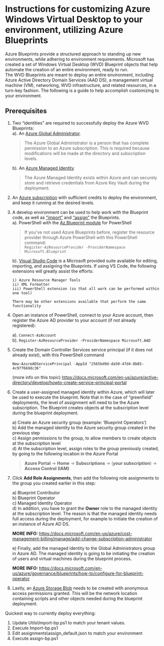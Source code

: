 # Instructions for customizing Azure Windows Virtual Desktop to your environment, utilizing Azure Blueprints  

Azure Blueprints provide a structured approach to standing up new environments, while adhering to environment requirements.  Microsoft has created a set of Windows Virtual Desktop (WVD) Blueprint objects that help automate the creation of an entire environment, ready to run.  
The WVD Blueprints are meant to deploy an entire environment, including Azure Active Directory Domain Services (AAD DS), a management virtual machine (VM), networking, WVD infrastructure, and related resources, in a turn-key fashion.   The following is a guide to help accomplish customizing to your environment.  
## Prerequisites    
1.	Two “identities” are required to successfully deploy the Azure WVD Blueprints:  
    a).	An [Azure Global Administrator](https://docs.microsoft.com/en-us/azure/active-directory/roles/permissions-reference).  
    > The Azure Global Administrator is a person that has complete permission to an Azure subscription. This is required because modifications will be made at the directory and subscription levels.

    b).	An [Azure Managed Identity](https://docs.microsoft.com/en-us/azure/active-directory/managed-identities-azure-resources/overview)  
    > The Azure Managed Identity exists within Azure and can securely store and retrieve credentials from Azure Key Vault during the deployment.  
2.	An [Azure subscription](https://azure.microsoft.com/en-us/free/) with sufficient credits to deploy the environment, and keep it running at the desired levels.  
3.	A develop environment can be used to help work with the Blueprint code, as well as [“import”](https://docs.microsoft.com/en-us/azure/governance/blueprints/how-to/import-export-ps) and [“assign”](https://docs.microsoft.com/en-us/azure/governance/blueprints/how-to/manage-assignments-ps) the Blueprints.  
    a).	PowerShell with the [Az.Blueprint module](https://docs.microsoft.com/en-us/azure/governance/blueprints/how-to/manage-assignments-ps#add-the-azblueprint-module) for PowerShell  
    > If you've not used Azure Blueprints before, register the resource provider through Azure PowerShell with this PowerShell command:  
    `Register-AzResourceProvider -ProviderNamespace Microsoft.Blueprint`

    b). [Visual Studio Code](https://code.visualstudio.com/) is a Microsoft provided suite available for editing, importing, and assigning the Blueprints.  If using VS Code, the following extensions will greatly assist the efforts:

        i) Azure Resource Manager Tools  
        ii) XML Formatter  
        iii) PowerShell extension (so that all work can be performed within one tool)

        There may be other extensions available that perform the same functionality  

4.	Open an instance of PowerShell, connect to your Azure account, then register the Azure AD provider to your account (if not already registered):

    a).	`Connect-AzAccount`  
    b).	`Register-AzResourceProvider -ProviderNamespace Microsoft.AAD`

5.	Create the Domain Controller Services service principal (if it does not already exist), with this PowerShell command

    `New-AzureADServicePrincipal -AppId "2565bd9d-da50-47d4-8b85-4c97f669dc36"`

    (more info on this topic) https://docs.microsoft.com/en-us/azure/active-directory/develop/howto-create-service-principal-portal

6.	Create a user-assigned managed identity within Azure, which will later be used to execute the blueprint.  Note that in the case of “greenfield” deployments, the level of assignment will need to be the Azure subscription.  The Blueprint creates objects at the subscription level during the blueprint deployment.

    a) Create an Azure security group (example: ‘Blueprint Operators’)  
    b) Add the managed identity to the Azure security group created in the previous step  
    c) Assign permissions to the group, to allow members to create objects at the subscription level  
    d) At the subscription level, assign roles to the group previously created, by going to the following location in the Azure Portal  
       > **Azure Portal** -> **Home** -> **Subscriptions** -> (***your subscription***) -> **Access Control (IAM)**

7.	Click **Add Role Assignments**, then add the following role assignments to the group you created earlier in this step:

    a)	Blueprint Contributor  
    b)	Blueprint Operator  
    c)	Managed Identity Operator  
    d)	In addition, you have to grant the **Owner** role to the managed identity at the subscription level.  The reason is that the managed identity needs full access during the deployment, for example to initiate the creation of an instance of Azure AD DS.  

    **MORE INFO:** https://docs.microsoft.com/en-us/azure/cost-management-billing/manage/add-change-subscription-administrator  

    e)	Finally, add the managed identity to the Global Administrators group in Azure AD.  The managed identity is going to be initiating the creation of users and virtual machines during the blueprint process.

    **MORE INFO:** https://docs.microsoft.com/en-us/azure/governance/blueprints/how-to/configure-for-blueprint-operator  

8.	Lastly, an [Azure Storage Blob](https://azure.microsoft.com/en-us/services/storage/blobs/) needs to be created with anonymous access permissions granted.  This will be the network location containing scripts and other objects needed during the blueprint deployment.


Quickest way to currently deploy everything:

1) Update Utils\Import-bp.ps1 to match your tenant values.
2) Execute Import-bp.ps1
3) Edit assignments\assign_default.json to match your environment
4) Execute assign-bp.ps1
